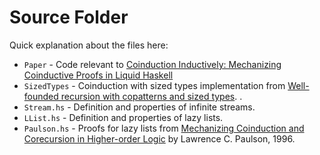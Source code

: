 # Source Folder

Quick explanation about the files here:

- `Paper` - Code relevant to [Coinduction Inductively: Mechanizing Coinductive Proofs in Liquid Haskell](https://nikivazou.github.io/static/Haskell22/coinduction.pdf)
- `SizedTypes` - Coinduction with sized types implementation from [Well-founded recursion with copatterns and sized types](https://www.cambridge.org/core/services/aop-cambridge-core/content/view/39794AEA4D0F5003C8E9F88E564DA8DD/S0956796816000022a.pdf/well-founded-recursion-with-copatterns-and-sized-types.pdf).
.
- `Stream.hs` - Definition and properties of infinite streams.
- `LList.hs` - Definition and properties of lazy lists.
- `Paulson.hs` - Proofs for lazy lists from [Mechanizing Coinduction and Corecursion in Higher-order Logic](https://arxiv.org/pdf/cs/9711105.pdf) by Lawrence C. Paulson, 1996. 
